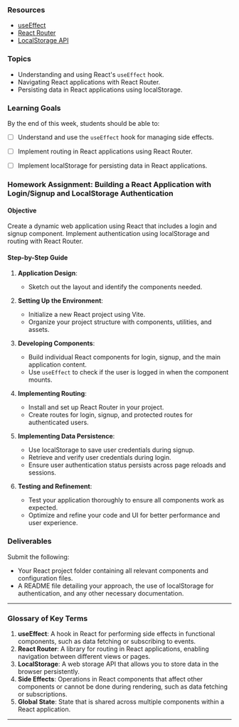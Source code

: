 ### Resources
- [useEffect](https://www.youtube.com/watch?v=0ZJgIjIuY7U)
- [React Router](https://www.youtube.com/watch?v=Ul3y1LXxzdU)
- [LocalStorage API](https://developer.mozilla.org/en-US/docs/Web/API/Window/localStorage)

### Topics
- Understanding and using React's `useEffect` hook.
- Navigating React applications with React Router.
- Persisting data in React applications using localStorage.

### Learning Goals
By the end of this week, students should be able to:

- [ ] Understand and use the `useEffect` hook for managing side effects.
- [ ] Implement routing in React applications using React Router.
- [ ] Implement localStorage for persisting data in React applications.


### Homework Assignment: Building a React Application with Login/Signup and LocalStorage Authentication

#### Objective
Create a dynamic web application using React that includes a login and signup component. Implement authentication using localStorage and routing with React Router.

#### Step-by-Step Guide

1. **Application Design**:
   - Sketch out the layout and identify the components needed.

2. **Setting Up the Environment**:
   - Initialize a new React project using Vite.
   - Organize your project structure with components, utilities, and assets.

3. **Developing Components**:
   - Build individual React components for login, signup, and the main application content.
   - Use `useEffect` to check if the user is logged in when the component mounts.

4. **Implementing Routing**:
   - Install and set up React Router in your project.
   - Create routes for login, signup, and protected routes for authenticated users.

5. **Implementing Data Persistence**:
   - Use localStorage to save user credentials during signup.
   - Retrieve and verify user credentials during login.
   - Ensure user authentication status persists across page reloads and sessions.

6. **Testing and Refinement**:
   - Test your application thoroughly to ensure all components work as expected.
   - Optimize and refine your code and UI for better performance and user experience.

### Deliverables
Submit the following:
- Your React project folder containing all relevant components and configuration files.
- A README file detailing your approach, the use of localStorage for authentication, and any other necessary documentation.

---

### Glossary of Key Terms
1. **useEffect**: A hook in React for performing side effects in functional components, such as data fetching or subscribing to events.
2. **React Router**: A library for routing in React applications, enabling navigation between different views or pages.
3. **LocalStorage**: A web storage API that allows you to store data in the browser persistently.
4. **Side Effects**: Operations in React components that affect other components or cannot be done during rendering, such as data fetching or subscriptions.
5. **Global State**: State that is shared across multiple components within a React application.

---
 